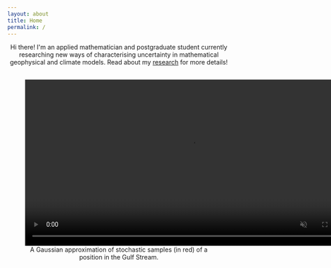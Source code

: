 ```yaml
---
layout: about
title: Home
permalink: /
---
```


<center>
Hi there! I'm an applied mathematician and postgraduate student currently researching new ways of characterising uncertainty in mathematical geophysical and climate models.
Read about my <a href="/research">research</a> for more details!
</center>
<br>

<center>
<figure>
    <video width="750" autoplay loop muted>
        <source src="figures/single_gaussian.mp4" type="video/mp4">
    </video>
    <figcaption>
        A Gaussian approximation of stochastic samples (in red) of a position in the Gulf Stream.
    </figcaption>
</figure>
</center>
